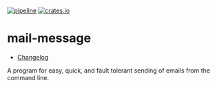 [![pipeline](https://github.com/d-e-s-o/maily/actions/workflows/test.yml/badge.svg?branch=main)](https://github.com/d-e-s-o/maily/actions/workflows/test.yml)
[![crates.io](https://img.shields.io/crates/v/mail-message.svg)](https://crates.io/crates/mail-message)

mail-message
============

- [Changelog](CHANGELOG.md)

A program for easy, quick, and fault tolerant sending of emails from the
command line.
